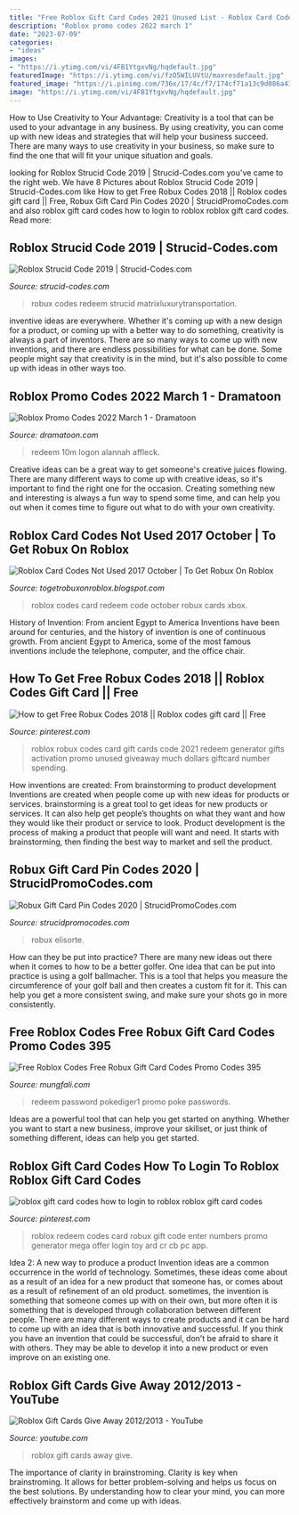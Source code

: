```yaml
---
title: "Free Roblox Gift Card Codes 2021 Unused List - Roblox Card Codes Not Used 2017 October"
description: "Roblox promo codes 2022 march 1"
date: "2023-07-09"
categories:
- "ideas"
images:
- "https://i.ytimg.com/vi/4FB1YtgxvNg/hqdefault.jpg"
featuredImage: "https://i.ytimg.com/vi/fzO5WILUVtU/maxresdefault.jpg"
featured_image: "https://i.pinimg.com/736x/17/4c/f7/174cf71a13c9d086a4347d5dc4b43aad.jpg"
image: "https://i.ytimg.com/vi/4FB1YtgxvNg/hqdefault.jpg"
---
```



How to Use Creativity to Your Advantage:
Creativity is a tool that can be used to your advantage in any business. By using creativity, you can come up with new ideas and strategies that will help your business succeed. There are many ways to use creativity in your business, so make sure to find the one that will fit your unique situation and goals.

	

		
looking for Roblox Strucid Code 2019 | Strucid-Codes.com you've came to the right web. We have 8 Pictures about Roblox Strucid Code 2019 | Strucid-Codes.com like How to get Free Robux Codes 2018 || Roblox codes gift card || Free, Robux Gift Card Pin Codes 2020 | StrucidPromoCodes.com and also roblox gift card codes how to login to roblox roblox gift card codes. Read more:
		
    
## Roblox Strucid Code 2019 | Strucid-Codes.com

<img loading=lazy src="https://i.ytimg.com/vi/fzO5WILUVtU/maxresdefault.jpg" onerror="this.onerror=null;this.src='https://tse2.mm.bing.net/th?id=OIP.bdZ5EMyPMzVOiOcW54Uw6gHaEK&amp;pid=15.1';" alt="Roblox Strucid Code 2019 | Strucid-Codes.com">

_Source: strucid-codes.com_

>robux codes redeem strucid matrixluxurytransportation. 

	

inventive ideas are everywhere. Whether it's coming up with a new design for a product, or coming up with a better way to do something, creativity is always a part of inventors. There are so many ways to come up with new inventions, and there are endless possibilities for what can be done. Some people might say that creativity is in the mind, but it's also possible to come up with ideas in other ways too.

    
## Roblox Promo Codes 2022 March 1 - Dramatoon

<img loading=lazy src="https://i.pinimg.com/736x/55/41/18/5541187d7838f3284501c9c321f66a42.jpg" onerror="this.onerror=null;this.src='https://tse4.mm.bing.net/th?id=OIP.an7FuVzZiyN3cvV9DK2dDwHaEK&amp;pid=15.1';" alt="Roblox Promo Codes 2022 March 1 - Dramatoon">

_Source: dramatoon.com_

>redeem 10m logon alannah affleck. 

	

Creative ideas can be a great way to get someone's creative juices flowing. There are many different ways to come up with creative ideas, so it's important to find the right one for the occasion. Creating something new and interesting is always a fun way to spend some time, and can help you out when it comes time to figure out what to do with your own creativity.

    
## Roblox Card Codes Not Used 2017 October | To Get Robux On Roblox

<img loading=lazy src="https://i1.wp.com/i.ytimg.com/vi/P7CPpqbJkAE/maxresdefault.jpg?resize=800%2C450" onerror="this.onerror=null;this.src='https://tse3.mm.bing.net/th?id=OIP.NOoGBzXdzhI77X1TLz9eQQHaEK&amp;pid=15.1';" alt="Roblox Card Codes Not Used 2017 October | To Get Robux On Roblox">

_Source: togetrobuxonroblox.blogspot.com_

>roblox codes card redeem code october robux cards xbox. 

	

History of Invention: From ancient Egypt to America
Inventions have been around for centuries, and the history of invention is one of continuous growth. From ancient Egypt to America, some of the most famous inventions include the telephone, computer, and the office chair.

    
## How To Get Free Robux Codes 2018 || Roblox Codes Gift Card || Free

<img loading=lazy src="https://i.pinimg.com/736x/17/4c/f7/174cf71a13c9d086a4347d5dc4b43aad.jpg" onerror="this.onerror=null;this.src='https://tse3.mm.bing.net/th?id=OIP.PBCK0856R8dqzRgEc7RYRQHaEK&amp;pid=15.1';" alt="How to get Free Robux Codes 2018 || Roblox codes gift card || Free">

_Source: pinterest.com_

>roblox robux codes card gift cards code 2021 redeem generator gifts activation promo unused giveaway much dollars giftcard number spending. 

	

How inventions are created: From brainstorming to product development
Inventions are created when people come up with new ideas for products or services. brainstorming is a great tool to get ideas for new products or services. It can also help get people’s thoughts on what they want and how they would like their product or service to look. Product development is the process of making a product that people will want and need. It starts with brainstorming, then finding the best way to market and sell the product.

    
## Robux Gift Card Pin Codes 2020 | StrucidPromoCodes.com

<img loading=lazy src="https://i.ytimg.com/vi/QgaOYFvLzWo/maxresdefault.jpg" onerror="this.onerror=null;this.src='https://tse1.mm.bing.net/th?id=OIP.tkTRYgQs0KxnvgsLX-hauwHaEK&amp;pid=15.1';" alt="Robux Gift Card Pin Codes 2020 | StrucidPromoCodes.com">

_Source: strucidpromocodes.com_

>robux elisorte. 

	

How can they be put into practice?
There are many new ideas out there when it comes to how to be a better golfer. One idea that can be put into practice is using a golf ballmacher. This is a tool that helps you measure the circumference of your golf ball and then creates a custom fit for it. This can help you get a more consistent swing, and make sure your shots go in more consistently.

    
## Free Roblox Codes Free Robux Gift Card Codes Promo Codes 395

<img loading=lazy src="https://i0.wp.com/pbs.twimg.com/media/DbLu9UkVQAAdGmv.jpg?w=600" onerror="this.onerror=null;this.src='https://tse2.mm.bing.net/th?id=OIP.eRBdBEqgSEteUk4ZLseEewHaJ4&amp;pid=15.1';" alt="Free Roblox Codes Free Robux Gift Card Codes Promo Codes 395">

_Source: mungfali.com_

>redeem password pokediger1 promo poke passwords. 

	

Ideas are a powerful tool that can help you get started on anything. Whether you want to start a new business, improve your skillset, or just think of something different, ideas can help you get started.

    
## Roblox Gift Card Codes How To Login To Roblox Roblox Gift Card Codes

<img loading=lazy src="https://i.pinimg.com/736x/c0/31/6c/c0316c9337d850776f64cac9d9f81e0a.jpg" onerror="this.onerror=null;this.src='https://tse2.mm.bing.net/th?id=OIP.xu89k5XNv5oKvKgU8NlPxAHaFj&amp;pid=15.1';" alt="roblox gift card codes how to login to roblox roblox gift card codes">

_Source: pinterest.com_

>roblox redeem codes card robux gift code enter numbers promo generator mega offer login toy ard cr cb pc app. 

	

Idea 2: A new way to produce a product
Invention ideas are a common occurrence in the world of technology. Sometimes, these ideas come about as a result of an idea for a new product that someone has, or comes about as a result of refinement of an old product. sometimes, the invention is something that someone comes up with on their own, but more often it is something that is developed through collaboration between different people. There are many different ways to create products and it can be hard to come up with an idea that is both innovative and successful. If you think you have an invention that could be successful, don’t be afraid to share it with others. They may be able to develop it into a new product or even improve on an existing one.

    
## Roblox Gift Cards Give Away 2012/2013 - YouTube

<img loading=lazy src="https://i.ytimg.com/vi/4FB1YtgxvNg/hqdefault.jpg" onerror="this.onerror=null;this.src='https://tse2.mm.bing.net/th?id=OIP.xCxBPoLEXPRCxVXjFesbYwHaFj&amp;pid=15.1';" alt="Roblox Gift Cards Give Away 2012/2013 - YouTube">

_Source: youtube.com_

>roblox gift cards away give. 

	

The importance of clarity in brainstroming.
Clarity is key when brainstroming. It allows for better problem-solving and helps us focus on the best solutions. By understanding how to clear your mind, you can more effectively brainstorm and come up with ideas.

